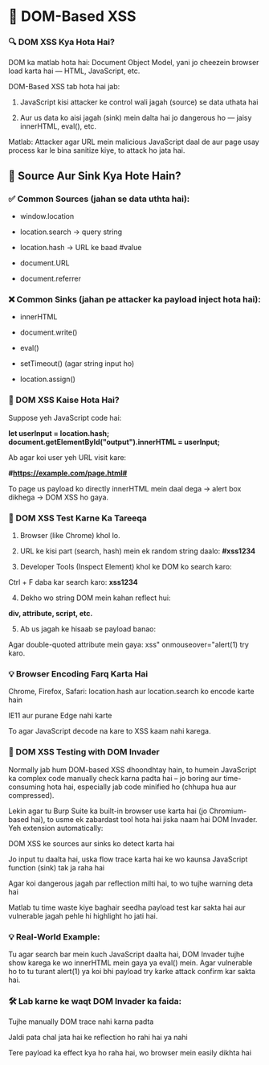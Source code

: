 # 🧠 DOM-Based XSS

### 🔍 DOM XSS Kya Hota Hai?

DOM ka matlab hota hai: Document Object Model, yani jo cheezein browser load karta hai — HTML, JavaScript, etc.

DOM-Based XSS tab hota hai jab:

1. JavaScript kisi attacker ke control wali jagah (source) se data uthata hai

2. Aur us data ko aisi jagah (sink) mein dalta hai jo dangerous ho — jaisy innerHTML, eval(), etc.

Matlab: Attacker agar URL mein malicious JavaScript daal de aur page usay process kar le bina sanitize kiye, to attack ho jata hai.

## 🧪 Source Aur Sink Kya Hote Hain?

### ✅ Common Sources (jahan se data uthta hai):

- window.location

- location.search → query string

- location.hash → URL ke baad #value

- document.URL

- document.referrer


### ❌ Common Sinks (jahan pe attacker ka payload inject hota hai):

- innerHTML

- document.write()

- eval()

- setTimeout() (agar string input ho)

- location.assign()

### 🧨 DOM XSS Kaise Hota Hai?

Suppose yeh JavaScript code hai:

**let userInput = location.hash;
document.getElementById("output").innerHTML = userInput;**

Ab agar koi user yeh URL visit kare:

**#https://example.com/page.html#<script>alert(1)</script>**

To page us payload ko directly innerHTML mein daal dega → alert box dikhega → DOM XSS ho gaya.

### 🔬 DOM XSS Test Karne Ka Tareeqa

1. Browser (like Chrome) khol lo.

2. URL ke kisi part (search, hash) mein ek random string daalo:
**#xss1234**

3. Developer Tools (Inspect Element) khol ke DOM ko search karo:

Ctrl + F daba kar search karo: **xss1234**

4. Dekho wo string DOM mein kahan reflect hui:

**div, attribute, script, etc.**

5. Ab us jagah ke hisaab se payload banao:

Agar double-quoted attribute mein gaya:
xss" onmouseover="alert(1) try karo.

### 💡 Browser Encoding Farq Karta Hai

Chrome, Firefox, Safari: location.hash aur location.search ko encode karte hain

IE11 aur purane Edge nahi karte

To agar JavaScript decode na kare to XSS kaam nahi karega.

### 🧪 DOM XSS Testing with DOM Invader

Normally jab hum DOM-based XSS dhoondhtay hain, to humein JavaScript ka complex code manually check karna padta hai – jo boring aur time-consuming hota hai, especially jab code minified ho (chhupa hua aur compressed).

Lekin agar tu Burp Suite ka built-in browser use karta hai (jo Chromium-based hai), to usme ek zabardast tool hota hai jiska naam hai DOM Invader. Yeh extension automatically:

DOM XSS ke sources aur sinks ko detect karta hai

Jo input tu daalta hai, uska flow trace karta hai ke wo kaunsa JavaScript function (sink) tak ja raha hai

Agar koi dangerous jagah par reflection milti hai, to wo tujhe warning deta hai

Matlab tu time waste kiye baghair seedha payload test kar sakta hai aur vulnerable jagah pehle hi highlight ho jati hai.

### 💡 Real-World Example:

Tu agar search bar mein kuch JavaScript daalta hai, DOM Invader tujhe show karega ke wo innerHTML mein gaya ya eval() mein. Agar vulnerable ho to tu turant alert(1) ya koi bhi payload try karke attack confirm kar sakta hai.

### 🛠️ Lab karne ke waqt DOM Invader ka faida:

Tujhe manually DOM trace nahi karna padta

Jaldi pata chal jata hai ke reflection ho rahi hai ya nahi

Tere payload ka effect kya ho raha hai, wo browser mein easily dikhta hai